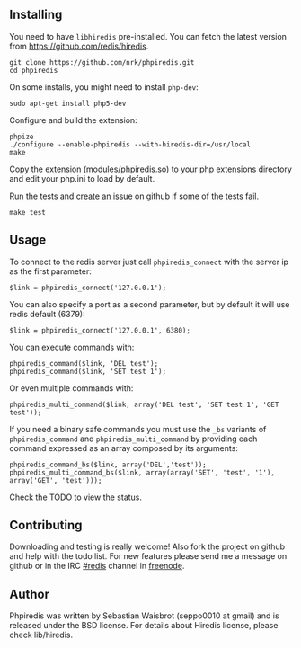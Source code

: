 Installing
----------
You need to have `libhiredis` pre-installed. You can fetch the latest version
from https://github.com/redis/hiredis.

    git clone https://github.com/nrk/phpiredis.git
    cd phpiredis

On some installs, you might need to install `php-dev`:

    sudo apt-get install php5-dev

Configure and build the extension:

    phpize
    ./configure --enable-phpiredis --with-hiredis-dir=/usr/local
    make

Copy the extension (modules/phpiredis.so) to your php extensions directory and
edit your php.ini to load by default.

Run the tests and [create an issue][] on github if some of the tests fail.

    make test

  [create an issue]: http://github.com/nrk/phpiredis/issues

Usage
-----
To connect to the redis server just call `phpiredis_connect` with the server ip
as the first parameter:

    $link = phpiredis_connect('127.0.0.1');

You can also specify a port as a second parameter, but by default it will use
redis default (6379):

    $link = phpiredis_connect('127.0.0.1', 6380);

You can execute commands with:

    phpiredis_command($link, 'DEL test');
    phpiredis_command($link, 'SET test 1');

Or even multiple commands with:

    phpiredis_multi_command($link, array('DEL test', 'SET test 1', 'GET test'));

If you need a binary safe commands you must use the `_bs` variants of `phpiredis_command`
and `phpiredis_multi_command` by providing each command expressed as an array composed
by its arguments:

    phpiredis_command_bs($link, array('DEL','test'));
    phpiredis_multi_command_bs($link, array(array('SET', 'test', '1'), array('GET', 'test')));

Check the TODO to view the status.

Contributing
------------
Downloading and testing is really welcome! Also fork the project on github and
help with the todo list. For new features please send me a message on github or
in the IRC [#redis][] channel in [freenode][].

  [#redis]: http://webchat.freenode.net/?channels=redis
  [freenode]: http://freenode.net/

Author
------
Phpiredis was written by Sebastian Waisbrot (seppo0010 at gmail) and is
released under the BSD license. For details about Hiredis license, please
check lib/hiredis.
